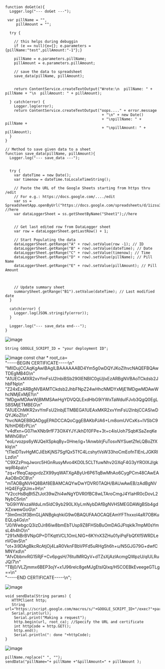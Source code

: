 ```arduino
function doGet(e){
  Logger.log("--- doGet ---");
 
 var pillName = "",
     pillAmount = "";
 
  try {
 
    // this helps during debuggin
    if (e == null){e={}; e.parameters = {pillName:"test",pillAmount:"-1"};}
 
    pillName = e.parameters.pillName;
    pillAmount = e.parameters.pillAmount;
 
    // save the data to spreadsheet
    save_data(pillName, pillAmount);
 
 
    return ContentService.createTextOutput("Wrote:\n  pillName: " + pillName + "\n  pillAmount: " + pillAmount);
 
  } catch(error) { 
    Logger.log(error);    
    return ContentService.createTextOutput("oops...." + error.message 
                                            + "\n" + new Date() 
                                            + "\npillName: " + pillName +
                                            + "\npillAmount: " + pillAmount);
  }  
}
 
// Method to save given data to a sheet
function save_data(pillName, pillAmount){
  Logger.log("--- save_data ---"); 
 
 
  try {
    var dateTime = new Date();
    var timenow = dateTime.toLocaleTimeString(); 
 
    // Paste the URL of the Google Sheets starting from https thru /edit
    // For e.g.: https://docs.google.com/..../edit 
    var ss = SpreadsheetApp.openByUrl("https://docs.google.com/spreadsheets/d/1izsu3vYVygxHZ0dyEb_Bec0z78Wn8Ox9UgSEXD6ZveY/edit"); //here
    var dataLoggerSheet = ss.getSheetByName("Sheet1");//here
 
 
    // Get last edited row from DataLogger sheet
    var row = dataLoggerSheet.getLastRow() + 1;
 
    // Start Populating the data
    dataLoggerSheet.getRange("A" + row).setValue(row -1); // ID
    dataLoggerSheet.getRange("B" + row).setValue(dateTime); // Date
    dataLoggerSheet.getRange("C" + row).setValue(timenow); // Time
    dataLoggerSheet.getRange("D" + row).setValue(pillName); // Pill Name
    dataLoggerSheet.getRange("E" + row).setValue(pillAmount); // Pill Amount
    
 
 
    // Update summary sheet
    summarySheet.getRange("B1").setValue(dateTime); // Last modified date
  }
 
  catch(error) {
    Logger.log(JSON.stringify(error));
  }
 
  Logger.log("--- save_data end---"); 
}

```

![image](https://user-images.githubusercontent.com/80112384/139690030-cbde5927-eb8f-46ff-9f32-291f9eae2cd9.png)
```arduino
String GOOGLE_SCRIPT_ID = "your deployment ID";
```

![image](https://user-images.githubusercontent.com/80112384/139690228-021d1bd7-25a2-4b4a-85e7-84d945867f51.png)
const char * root_ca=\
"-----BEGIN CERTIFICATE-----\n" \
"MIIDujCCAqKgAwIBAgILBAAAAAABD4Ym5g0wDQYJKoZIhvcNAQEFBQAwTDEgMB4G\n" \
"A1UECxMXR2xvYmFsU2lnbiBSb290IENBIC0gUjIxEzARBgNVBAoTCkdsb2JhbFNp\n" \
"Z24xEzARBgNVBAMTCkdsb2JhbFNpZ24wHhcNMDYxMjE1MDgwMDAwWhcNMjExMjE1\n" \
"MDgwMDAwWjBMMSAwHgYDVQQLExdHbG9iYWxTaWduIFJvb3QgQ0EgLSBSMjETMBEG\n" \
"A1UEChMKR2xvYmFsU2lnbjETMBEGA1UEAxMKR2xvYmFsU2lnbjCCASIwDQYJKoZI\n" \
"hvcNAQEBBQADggEPADCCAQoCggEBAKbPJA6+Lm8omUVCxKs+IVSbC9N/hHD6ErPL\n" \
"v4dfxn+G07IwXNb9rfF73OX4YJYJkhD10FPe+3t+c4isUoh7SqbKSaZeqKeMWhG8\n" \
"eoLrvozps6yWJQeXSpkqBy+0Hne/ig+1AnwblrjFuTosvNYSuetZfeLQBoZfXklq\n" \
"tTleiDTsvHgMCJiEbKjNS7SgfQx5TfC4LcshytVsW33hoCmEofnTlEnLJGKRILzd\n" \
"C9XZzPnqJworc5HGnRusyMvo4KD0L5CLTfuwNhv2GXqF4G3yYROIXJ/gkwpRl4pa\n" \
"zq+r1feqCapgvdzZX99yqWATXgAByUr6P6TqBwMhAo6CygPCm48CAwEAAaOBnDCB\n" \
"mTAOBgNVHQ8BAf8EBAMCAQYwDwYDVR0TAQH/BAUwAwEB/zAdBgNVHQ4EFgQUm+IH\n" \
"V2ccHsBqBt5ZtJot39wZhi4wNgYDVR0fBC8wLTAroCmgJ4YlaHR0cDovL2NybC5n\n" \
"bG9iYWxzaWduLm5ldC9yb290LXIyLmNybDAfBgNVHSMEGDAWgBSb4gdXZxwewGoG\n" \
"3lm0mi3f3BmGLjANBgkqhkiG9w0BAQUFAAOCAQEAmYFThxxol4aR7OBKuEQLq4Gs\n" \
"J0/WwbgcQ3izDJr86iw8bmEbTUsp9Z8FHSbBuOmDAGJFtqkIk7mpM0sYmsL4h4hO\n" \
"291xNBrBVNpGP+DTKqttVCL1OmLNIG+6KYnX3ZHu01yiPqFbQfXf5WRDLenVOavS\n" \
"ot+3i9DAgBkcRcAtjOj4LaR0VknFBbVPFd5uRHg5h6h+u/N5GJG79G+dwfCMNYxd\n" \
"AfvDbbnvRG15RjF+Cv6pgsH/76tuIMRQyV+dTZsXjAzlAcmgQWpzU/qlULRuJQ/7\n" \
"TBj0/VLZjmmx6BEP3ojY+x1J96relc8geMJgEtslQIxq/H5COEBkEveegeGTLg==\n" \
"-----END CERTIFICATE-----\n";

![image](https://user-images.githubusercontent.com/80112384/139690416-5c90ad87-178d-4b7d-ae51-816cb33f1295.png)
```arduino
void sendData(String params) {
   HTTPClient http;
   String url="https://script.google.com/macros/s/"+GOOGLE_SCRIPT_ID+"/exec?"+params;
   Serial.print(url);
    Serial.print("Making a request");
    http.begin(url, root_ca); //Specify the URL and certificate
    int httpCode = http.GET();  
    http.end();
    Serial.println(": done "+httpCode);
}
```

![image](https://user-images.githubusercontent.com/80112384/139690736-839874f8-e06b-4e37-a84c-38a6cf8e10c2.png)
```arduino
pillName.replace(" ", "");
sendData("pillName="+ pillName +"&pillAmount=" + pillAmount );
```
